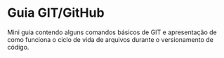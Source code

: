 # Guia GIT/GitHub

Mini guia contendo alguns comandos básicos de GIT e apresentação de como funciona o ciclo de vida de arquivos durante o versionamento de código.




